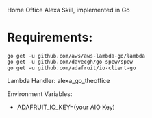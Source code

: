 Home Office Alexa Skill, implemented in Go

# Requirements:

```
go get -u github.com/aws/aws-lambda-go/lambda
go get -u github.com/davecgh/go-spew/spew
go get -u github.com/adafruit/io-client-go
```

Lambda Handler: alexa_go_theoffice

Environment Variables:
 
* ADAFRUIT_IO_KEY=(your AIO Key)
